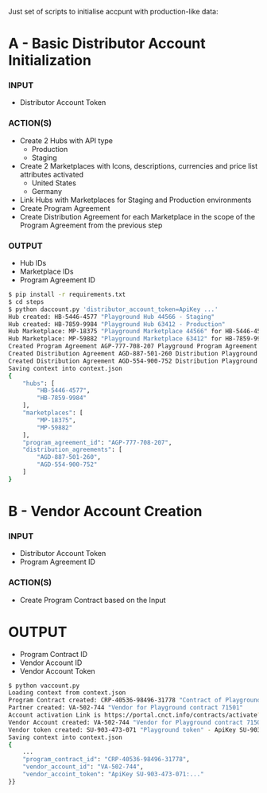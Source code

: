 Just set of scripts to initialise accpunt with production-like data:

# A - Basic Distributor Account Initialization
### INPUT
* Distributor Account Token
### ACTION(S)
* Create 2 Hubs with API type 
  - Production
  - Staging
* Create 2 Marketplaces with Icons, descriptions, currencies and price list attributes activated
  -  United States
  -  Germany
* Link Hubs with Marketplaces for Staging and Production environments
* Create Program Agreement
* Create Distribution Agreement for each Marketplace in the scope of the Program Agreement from the previous step
### OUTPUT
* Hub IDs
* Marketplace IDs
* Program Agreement ID

```bash
$ pip install -r requirements.txt
$ cd steps
$ python daccount.py 'distributor_account_token=ApiKey ...'
Hub created: HB-5446-4577 "Playground Hub 44566 - Staging"
Hub created: HB-7859-9984 "Playground Hub 63412 - Production"
Hub Marketplace: MP-18375 "Playground Marketplace 44566" for HB-5446-4577
Hub Marketplace: MP-59882 "Playground Marketplace 63412" for HB-7859-9984
Created Program Agreement AGP-777-708-207 Playground Program Agreement 5366
Created Distribution Agreement AGD-887-501-260 Distribution Playground Program Agreement 5366 for MP-18375
Created Distribution Agreement AGD-554-900-752 Distribution Playground Program Agreement 5366 for MP-59882
Saving context into context.json
{
    "hubs": [
        "HB-5446-4577",
        "HB-7859-9984"
    ],
    "marketplaces": [
        "MP-18375",
        "MP-59882"
    ],
    "program_agreement_id": "AGP-777-708-207",
    "distribution_agreements": [
        "AGD-887-501-260",
        "AGD-554-900-752"
    ]
}
```

# B - Vendor Account Creation
### INPUT
* Distributor Account Token
* Program Agreement ID
### ACTION(S)
* Create Program Contract based on the Input
# OUTPUT
* Program Contract ID
* Vendor Account ID
* Vendor Account Token

```bash
$ python vaccount.py
Loading context from context.json
Program Contract created: CRP-40536-98496-31778 "Contract of Playground Program Agreement 4162"
Partner created: VA-502-744 "Vendor for Playground contract 71501"
Account activation Link is https://portal.cnct.info/contracts/activate?secret=...
Vendor Account created: VA-502-744 "Vendor for Playground contract 71501"
Vendor token created: SU-903-473-071 "Playground token" - ApiKey SU-903-473-071:...
Saving context into context.json
{
    ...
    "program_contract_id": "CRP-40536-98496-31778",
    "vendor_account_id": "VA-502-744",
    "vendor_accoint_token": "ApiKey SU-903-473-071:..."
}}

```